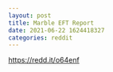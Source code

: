 ```yaml
--- 
layout: post 
title: Marble EFT Report 
date: 2021-06-22 1624418327 
categories: reddit 
--- 
```

https://redd.it/o64enf